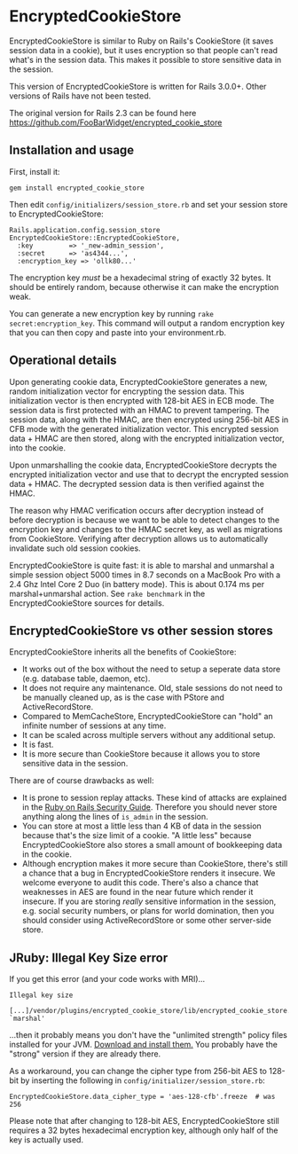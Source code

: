 EncryptedCookieStore
====================
EncryptedCookieStore is similar to Ruby on Rails's CookieStore (it saves
session data in a cookie), but it uses encryption so that people can't read
what's in the session data. This makes it possible to store sensitive data
in the session.

This version of EncryptedCookieStore is written for Rails 3.0.0+. Other versions of Rails have
not been tested.

The original version for Rails 2.3 can be found here https://github.com/FooBarWidget/encrypted_cookie_store

Installation and usage
----------------------

First, install it:

    gem install encrypted_cookie_store

Then edit `config/initializers/session_store.rb` and set your session store to
EncryptedCookieStore:

    Rails.application.config.session_store EncryptedCookieStore::EncryptedCookieStore,
      :key         => '_new-admin_session',
      :secret      => 'as4344...',
      :encryption_key => 'ollk80...'

The encryption key *must* be a hexadecimal string of exactly 32 bytes. It
should be entirely random, because otherwise it can make the encryption weak.

You can generate a new encryption key by running `rake secret:encryption_key`.
This command will output a random encryption key that you can then copy and
paste into your environment.rb.

Operational details
-------------------
Upon generating cookie data, EncryptedCookieStore generates a new, random
initialization vector for encrypting the session data. This initialization
vector is then encrypted with 128-bit AES in ECB mode. The session data is
first protected with an HMAC to prevent tampering. The session data, along
with the HMAC, are then encrypted using 256-bit AES in CFB mode with the
generated initialization vector. This encrypted session data + HMAC are
then stored, along with the encrypted initialization vector, into the cookie.

Upon unmarshalling the cookie data, EncryptedCookieStore decrypts the
encrypted initialization vector and use that to decrypt the encrypted
session data + HMAC. The decrypted session data is then verified against
the HMAC.

The reason why HMAC verification occurs after decryption instead of before
decryption is because we want to be able to detect changes to the encryption
key and changes to the HMAC secret key, as well as migrations from CookieStore.
Verifying after decryption allows us to automatically invalidate such old
session cookies.

EncryptedCookieStore is quite fast: it is able to marshal and unmarshal a
simple session object 5000 times in 8.7 seconds on a MacBook Pro with a 2.4
Ghz Intel Core 2 Duo (in battery mode). This is about 0.174 ms per
marshal+unmarshal action. See `rake benchmark` in the EncryptedCookieStore
sources for details.

EncryptedCookieStore vs other session stores
--------------------------------------------
EncryptedCookieStore inherits all the benefits of CookieStore:

 * It works out of the box without the need to setup a seperate data store (e.g. database table, daemon, etc).
 * It does not require any maintenance. Old, stale sessions do not need to be manually cleaned up, as is the case with PStore and ActiveRecordStore.
 * Compared to MemCacheStore, EncryptedCookieStore can "hold" an infinite number of sessions at any time.
 * It can be scaled across multiple servers without any additional setup.
 * It is fast.
 * It is more secure than CookieStore because it allows you to store sensitive data in the session.

There are of course drawbacks as well:

 * It is prone to session replay attacks. These kind of attacks are explained in the [Ruby on Rails Security Guide](http://guides.rubyonrails.org/security.html#session-storage). Therefore you should never store anything along the lines of `is_admin` in the session.
 * You can store at most a little less than 4 KB of data in the session because that's the size limit of a cookie. "A little less" because EncryptedCookieStore also stores a small amount of bookkeeping data in the cookie.
 * Although encryption makes it more secure than CookieStore, there's still a chance that a bug in EncryptedCookieStore renders it insecure. We welcome everyone to audit this code. There's also a chance that weaknesses in AES are found in the near future which render it insecure. If you are storing *really* sensitive information in the session, e.g. social security numbers, or plans for world domination, then you should consider using ActiveRecordStore or some other server-side store.

JRuby: Illegal Key Size error
-----------------------------
If you get this error (and your code works with MRI)...

    Illegal key size
    
    [...]/vendor/plugins/encrypted_cookie_store/lib/encrypted_cookie_store.rb:62:in `marshal'

...then it probably means you don't have the "unlimited strength" policy files
installed for your JVM.
[Download and install them.](http://www.ngs.ac.uk/tools/jcepolicyfiles)
You probably have the "strong" version if they are already there.

As a workaround, you can change the cipher type from 256-bit AES to 128-bit by
inserting the following in `config/initializer/session_store.rb`:

    EncryptedCookieStore.data_cipher_type = 'aes-128-cfb'.freeze  # was 256

Please note that after changing to 128-bit AES, EncryptedCookieStore still
requires a 32 bytes hexadecimal encryption key, although only half of the key
is actually used.